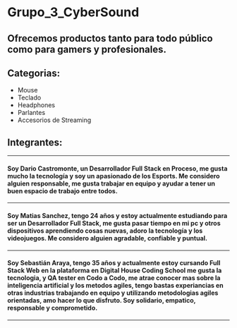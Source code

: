 # Grupo_3_CyberSound

## Ofrecemos productos tanto para todo público como para gamers y profesionales. 
## Categorias:
- Mouse 
- Teclado
- Headphones
- Parlantes
- Accesorios de Streaming

## Integrantes:
-------------------------------------------------------------------------------------------------------------------------------------------------------------------------------------
#### Soy Dario Castromonte, un Desarrollador Full Stack en Proceso, me gusta mucho la tecnología y soy un apasionado de los Esports. Me considero alguien responsable, me gusta trabajar en equipo y ayudar a tener un buen espacio de trabajo entre todos.      
-------------------------------------------------------------------------------------------------------------------------------------------------------------------------------------
#### Soy Matias Sanchez, tengo 24 años y estoy actualmente estudiando para ser un Desarrollador Full Stack, me gusta pasar tiempo en mi pc y otros dispositivos aprendiendo cosas nuevas, adoro la tecnología y los videojuegos. Me considero alguien agradable, confiable y puntual.
-------------------------------------------------------------------------------------------------------------------------------------------------------------------------------------
#### Soy Sebastián Araya, tengo 35 años y actualmente estoy cursando Full Stack Web en la plataforma en Digital House Coding School me gusta la tecnologia, y QA tester en Codo a Codo, me atrae conocer mas sobre la inteligencia artificial y los metodos agiles, tengo bastas experiancias en otras industrias trabajando en equipo y utilizando metodologias agiles orientadas, amo hacer lo que disfruto. Soy solidario, empatico, responsable y comprometido.
-------------------------------------------------------------------------------------------------------------------------------------------------------------------------------------
